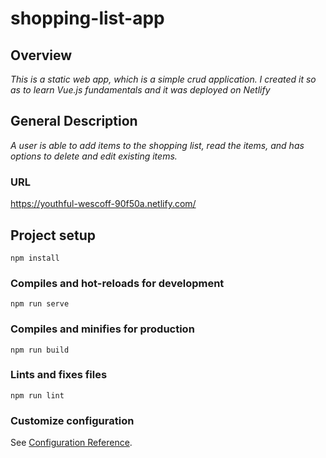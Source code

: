 # shopping-list-app

## Overview
_This is a static web app, which is a simple crud application. I created it so as to learn Vue.js fundamentals and it was deployed on Netlify_

## General Description
_A user is able to add items to the shopping list, read the items, and has options to delete and edit existing items._

### URL
https://youthful-wescoff-90f50a.netlify.com/

## Project setup
```
npm install
```

### Compiles and hot-reloads for development
```
npm run serve
```

### Compiles and minifies for production
```
npm run build
```

### Lints and fixes files
```
npm run lint
```

### Customize configuration
See [Configuration Reference](https://cli.vuejs.org/config/).
